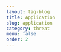 ```yaml
---
layout: tag-blog
title: Application
slug: application
category: threat
menu: false
order: 2
---
```

